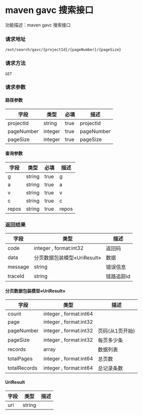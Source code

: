 # maven gavc 搜索接口
功能描述：maven gavc 搜索接口

### 请求地址
```
/ext/search/gavc/{projectId}/{pageNumber}/{pageSize}
```

### 请求方法
`GET`
### 请求参数
#### 路径参数

| 字段 | 类型 | 必填 | 描述 |
| -------- | -------- | -------- | -------- |
| projectId     | string   | true       | projectId |
| pageNumber     | integer   | true       | pageNumber |
| pageSize     | integer   | true       | pageSize |

#### 查询参数

| 字段 | 类型 | 必填 | 描述 |
| -------- | -------- | -------- | -------- |
| g     | string   | true       | g |
| a     | string   | true       | a |
| v     | string   | true       | v |
| c     | string   | true       | c |
| repos     | string   | true       | repos |



### 返回结果
| 字段 | 类型 | 描述 |
| -------- | -------- | -------- |
| code     | integer , format:int32  | 返回码 |
| data     | 分页数据包装模型«UriResult»   | 数据 |
| message     | string   | 错误信息 |
| traceId     | string   | 链路追踪id |
#### 分页数据包装模型«UriResult»
| 字段 | 类型 | 描述 |
| -------- | -------- | -------- |
| count     | integer , format:int64  |  |
| page     | integer , format:int32  |  |
| pageNumber     | integer , format:int32  | 页码(从1页开始) |
| pageSize     | integer , format:int32  | 每页多少条 |
| records     | array<UriResult>   | 数据列表 |
| totalPages     | integer , format:int64  | 总页数 |
| totalRecords     | integer , format:int64  | 总记录条数 |
#### UriResult
| 字段 | 类型 | 描述 |
| -------- | -------- | -------- |
| uri     | string   |  |

